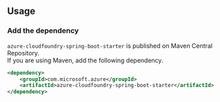 ## Usage

### Add the dependency

`azure-cloudfoundry-spring-boot-starter` is published on Maven Central Repository.  
If you are using Maven, add the following dependency.  

```xml
<dependency>
    <groupId>com.microsoft.azure</groupId>
    <artifactId>azure-cloudfoundry-spring-boot-starter</artifactId>
</dependency>
```

